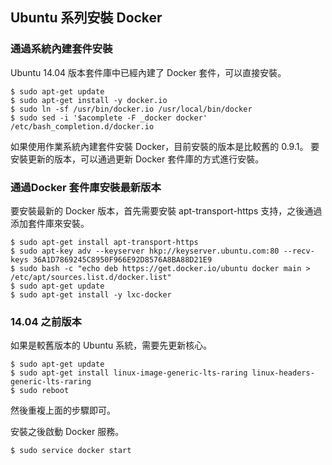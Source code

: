 ## Ubuntu 系列安裝 Docker

### 通過系統內建套件安裝
Ubuntu 14.04 版本套件庫中已經內建了 Docker 套件，可以直接安裝。
```
$ sudo apt-get update
$ sudo apt-get install -y docker.io
$ sudo ln -sf /usr/bin/docker.io /usr/local/bin/docker
$ sudo sed -i '$acomplete -F _docker docker' /etc/bash_completion.d/docker.io
```

如果使用作業系統內建套件安裝 Docker，目前安裝的版本是比較舊的 0.9.1。 要安裝更新的版本，可以通過更新 Docker 套件庫的方式進行安裝。

### 通過Docker 套件庫安裝最新版本
要安裝最新的 Docker 版本，首先需要安裝 apt-transport-https 支持，之後通過添加套件庫來安裝。
```
$ sudo apt-get install apt-transport-https
$ sudo apt-key adv --keyserver hkp://keyserver.ubuntu.com:80 --recv-keys 36A1D7869245C8950F966E92D8576A8BA88D21E9
$ sudo bash -c "echo deb https://get.docker.io/ubuntu docker main > /etc/apt/sources.list.d/docker.list"
$ sudo apt-get update
$ sudo apt-get install -y lxc-docker
```

### 14.04 之前版本
如果是較舊版本的 Ubuntu 系統，需要先更新核心。
```
$ sudo apt-get update
$ sudo apt-get install linux-image-generic-lts-raring linux-headers-generic-lts-raring
$ sudo reboot
```
然後重複上面的步驟即可。

安裝之後啟動 Docker 服務。
```
$ sudo service docker start
```
